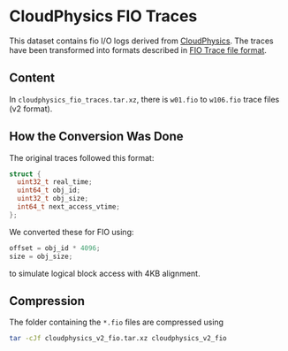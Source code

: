 # CloudPhysics FIO Traces

This dataset contains fio I/O logs derived from [CloudPhysics](https://ftp.pdl.cmu.edu/pub/datasets/twemcacheWorkload/cacheDatasets/cloudphysics/). The traces have been transformed into formats described in [FIO Trace file format](https://fio.readthedocs.io/en/latest/fio_doc.html#trace-file-format-v2).

## Content
In `cloudphysics_fio_traces.tar.xz`, there is `w01.fio` to `w106.fio` trace files (v2 format).

## How the Conversion Was Done

The original traces followed this format:

```c
struct {
  uint32_t real_time;
  uint64_t obj_id;
  uint32_t obj_size;
  int64_t next_access_vtime;
};
```

We converted these for FIO using:

```cpp
offset = obj_id * 4096;
size = obj_size;
```

to simulate logical block access with 4KB alignment.


## Compression
The folder containing the `*.fio` files are compressed using

```bash
tar -cJf cloudphysics_v2_fio.tar.xz cloudphysics_v2_fio
```